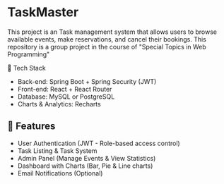 # TaskMaster
This project is an Task management system that allows users to browse available events, make reservations, and cancel their bookings. This repository is a group project in the course of "Special Topics in Web Programming"


🔹 Tech Stack
- Back-end: Spring Boot + Spring Security (JWT)
- Front-end: React + React Router
- Database: MySQL or PostgreSQL
- Charts & Analytics: Recharts

## 🔹 Features
- User Authentication (JWT - Role-based access control)
- Task Listing & Task System
- Admin Panel (Manage Events & View Statistics)
- Dashboard with Charts (Bar, Pie & Line charts)
- Email Notifications (Optional)





